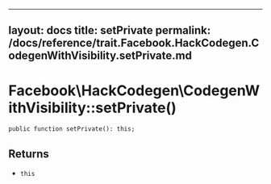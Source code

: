 
***

layout: docs
title: setPrivate
permalink: /docs/reference/trait.Facebook.HackCodegen.CodegenWithVisibility.setPrivate.md
---







# Facebook\\HackCodegen\\CodegenWithVisibility::setPrivate()




``` Hack
public function setPrivate(): this;
```




## Returns




- ` this `